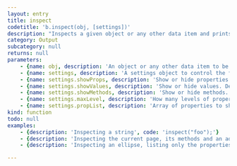 ```yaml
---
layout: entry
title: inspect
codetitle: 'b.inspect(obj, [settings])'
description: "Inspects a given object or any other data item and prints the result to the console. This is useful for inspecting or debugging any kind of variable or data item. The optional settings object allows to control the function's output. The following parameters can be set in the settings object:\n<code>showProps</code>: Show or hide properties. Default: <code>true</code>\n<code>showValues</code>: Show or hide values. Default: <code>true</code>\n<code>showMethods</code>: Show or hide methods. Default: <code>false</code>\n<code>maxLevel</code>: Chooses how many levels of properties should be inspected recursively. Default: <code>1</code>\n<code>propList</code>: Allows to pass an array of property names to show. If propList is not set all properties will be shown. Default: <code>[]</code> (no propList)\nIf no settings object is set, the default values will be used."
category: Output
subcategory: null
returns: null
parameters:
    - {name: obj, description: 'An object or any other data item to be inspected.', optional: false, type: [Object]}
    - {name: settings, description: 'A settings object to control the function''s behavior.', optional: true, type: [Object]}
    - {name: settings.showProps, description: 'Show or hide properties. Default: <code>true</code>', optional: true, type: [Boolean]}
    - {name: settings.showValues, description: 'Show or hide values. Default: <code>true</code>', optional: true, type: [Boolean]}
    - {name: settings.showMethods, description: 'Show or hide methods. Default: <code>false</code>', optional: true, type: [Boolean]}
    - {name: settings.maxLevel, description: 'How many levels of properties should be inspected recursively. Default: <code>1</code>', optional: true, type: [Number]}
    - {name: settings.propList, description: 'Array of properties to show. Default: <code>[]</code> (no propList)', optional: true, type: [Array]}
kind: function
todo: null
examples:
    - {description: 'Inspecting a string', code: 'inspect("foo");'}
    - {description: 'Inspecting the current page, its methods and an additional level of properties', code: 'inspect(page(), {showMethods: true, maxLevel: 2})'}
    - {description: 'Inspecting an ellipse, listing only the properties "geometricBounds" and "strokeWeight"', code: "var myEllipse = ellipse(0, 0, 10, 10);\ninspect(myEllipse, {maxLevel: 2, propList: [\"geometricBounds, strokeWeight\"]});"}

---
```

